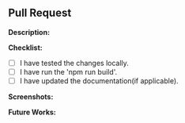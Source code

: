 ## Pull Request

**Description:**

**Checklist:**

- [ ] I have tested the changes locally.
- [ ] I have run the 'npm run build'.
- [ ] I have updated the documentation(if applicable).

**Screenshots:**

**Future Works:**

